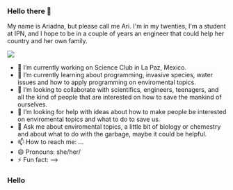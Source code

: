 ### Hello there 👋

My name is Ariadna, but please call me Ari. I'm in my twenties, I'm a student at IPN, and I hope to be in a couple of years an engineer that could help her country and her own family. 

![](https://www.elfinanciero.com.mx/resizer/7XFy8rvvWbs0bE6px9z1eTC0cCk=/1440x810/filters:format(jpg):quality(70)/cloudfront-us-east-1.images.arcpublishing.com/elfinanciero/O6UC5XMEIJBV3ESXHULEWFEK2E.jpg) 

- 🔭 I’m currently working on Science Club in La Paz, Mexico.
- 🌱 I’m currently learning about programming, invasive species, water issues and how to apply programming on enviromental topics.
- 👯 I’m looking to collaborate with scientifics, engineers, teenagers, and all the kind of people that are interested on how to save the mankind of ourselves.
- 🤔 I’m looking for help with ideas about how to make people be interested on enviromental topics and what to do to save us.
- 💬 Ask me about enviromental topics, a little bit of biology or chemestry and about what to do with the garbage, maybe it could be helpful. 
- 📫 How to reach me: ...
- 😄 Pronouns: she/her/
- ⚡ Fun fact: 
-->

### Hello 
